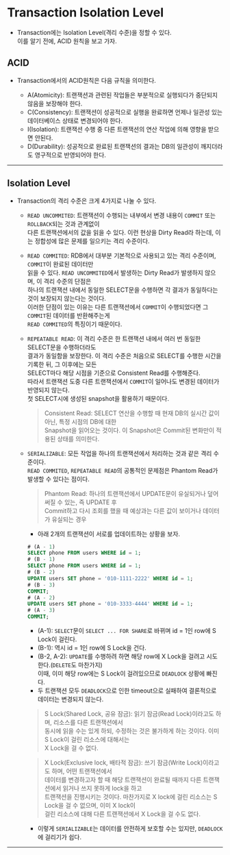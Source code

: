 # Transaction Isolation Level

- Transaction에는 Isolation Level(격리 수준)을 정할 수 있다.  
  이를 알기 전에, ACID 원칙을 보고 가자.

## ACID

- Transaction에서의 ACID원칙은 다음 규칙을 의미한다.

  - A(Atomicity): 트랜잭션과 관련된 작업들은 부분적으로 실행되다가 중단되지 않음을 보장해야 한다.
  - C(Consistency): 트랜잭션이 성공적으로 실행을 완료하면 언제나 일관성 있는 데이터베이스 상태로 변경되어야 한다.
  - I(Isolation): 트랜잭션 수행 중 다른 트랜잭션의 연산 작업에 의해 영향을 받으면 안된다.
  - D(Durability): 성공적으로 완료된 트랜잭션의 결과는 DB의 일관성이 깨지더라도 영구적으로 반영되어야 한다.

<hr/>

## Isolation Level

- Transaction의 격리 수준은 크게 4가지로 나눌 수 있다.

  - `READ UNCOMMITED`: 트랜잭션이 수행되는 내부에서 변경 내용이 `COMMIT` 또는 `ROLLBACK`되는 것과 관계없이  
    다른 트랜잭션에서의 값을 읽을 수 있다. 이런 현상을 Dirty Read라 하는데, 이는 정합성에 많은 문제를 일으키는 격리 수준이다.

  - `READ COMMITED`: RDB에서 대부분 기본적으로 사용되고 있는 격리 수준이며, `COMMIT`이 완료된 데이터만  
    읽을 수 있다. `READ UNCOMMITED`에서 발생하는 Dirty Read가 발생하지 않으며, 이 격리 수준의 단점은  
    하나의 트랜잭션 내에서 동일한 SELECT문을 수행하면 각 결과가 동일하다는 것이 보장되지 않는다는 것이다.  
    이러한 단점이 있는 이유는 다른 트랜잭션에서 `COMMIT`이 수행되었다면 그 `COMMIT`된 데이터를 반환해주는게  
    `READ COMMITED`의 특징이기 때문이다.

  - `REPEATABLE READ`: 이 격리 수준은 한 트랜잭션 내에서 여러 번 동일한 SELECT문을 수행하더라도  
    결과가 동일함을 보장한다. 이 격리 수준은 처음으로 SELECT를 수행한 시간을 기록한 뒤, 그 이후에는 모든  
    SELECT마다 해당 시점을 기준으로 Consistent Read를 수행해준다.  
    따라서 트랜잭션 도중 다른 트랜잭션에서 `COMMIT`이 일어나도 변경된 데이터가 반영되지 않는다.  
    첫 SELECT시에 생성된 snapshot을 활용하기 때문이다.

    > Consistent Read: SELECT 연산을 수행할 때 현재 DB의 실시간 값이 아닌, 특정 시점의 DB에 대한  
    > Snapshot을 읽어오는 것이다. 이 Snapshot은 Commit된 변화만이 적용된 상태를 의미한다.

  - `SERIALIZABLE`: 모든 작업을 하나의 트랜잭션에서 처리하는 것과 같은 격리 수준이다.  
    `READ COMMITED`, `REPEATABLE READ`의 공통적인 문제점은 Phantom Read가 발생할 수 있다는 점이다.

    > Phantom Read: 하나의 트랜잭션에서 UPDATE문이 유실되거나 덮어써질 수 있는, 즉 UPDATE 후  
    > Commit하고 다시 조회를 했을 때 예상과는 다른 값이 보이거나 데이터가 유실되는 경우

    - 아래 2개의 트랜잭션이 서로를 업데이트하는 상황을 보자.

    ```sql
    # (A - 1)
    SELECT phone FROM users WHERE id = 1;
    # (B - 1)
    SELECT phone FROM users WHERE id = 1;
    # (B - 2)
    UPDATE users SET phone = '010-1111-2222' WHERE id = 1;
    # (B - 3)
    COMMIT;
    # (A - 2)
    UPDATE users SET phone = '010-3333-4444' WHERE id = 1;
    # (A - 3)
    COMMIT;
    ```

    - (A-1): `SELECT`문이 `SELECT ... FOR SHARE`로 바뀌며 id = 1인 row에 S Lock이 걸린다.
    - (B-1): 역시 id = 1인 row에 S Lock을 건다.
    - (B-2, A-2): `UPDATE`를 수행하려 하면 해당 row에 X Lock을 걸려고 시도한다.(`DELETE`도 마찬가지)  
      이때, 이미 해당 row에는 S Lock이 걸려있으므로 `DEADLOCK` 상황에 빠진다.
    - 두 트랜잭션 모두 `DEADLOCK`으로 인한 timeout으로 실패하여 결론적으로 데이터는 변경되지 않는다.

    > S Lock(Shared Lock, 공유 잠금): 읽기 잠금(Read Lock)이라고도 하며, 리소스를 다른 트랜잭션에서  
    > 동시에 읽을 수는 있게 하되, 수정하는 것은 불가하게 하는 것이다. 이미 S Lock이 걸린 리소스에 대해서는  
    > X Lock을 걸 수 없다.

    > X Lock(Exclusive lock, 배타적 잠금): 쓰기 잠금(Write Lock)이라고도 하며, 어떤 트랜잭션에서  
    > 데이터를 변경하고자 할 때 해당 트랜잭션이 완료될 때까지 다른 트랜잭션에서 읽거나 쓰지 못하게 lock을 하고  
    > 트랜잭션을 진행시키는 것이다. 마찬가지로 X lock에 걸린 리소스는 S Lock을 걸 수 없으며, 이미 X lock이  
    > 걸린 리소스에 대해 다른 트랜잭션에서 X Lock을 걸 수도 없다.

    - 이렇게 `SERIALIZABLE`는 데이터를 안전하게 보호할 수는 있지만, `DEADLOCK`에 걸리기가 쉽다.

<hr/>
